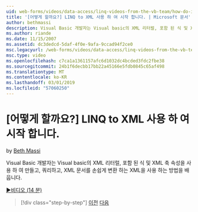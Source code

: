 ```yaml
---
uid: web-forms/videos/data-access/linq-videos-from-the-vb-team/how-do-i-get-started-with-linq-to-xml
title: '[어떻게 할까요?] LINQ to XML 사용 하 여 시작 합니다. | Microsoft 문서'
author: bethmassi
description: Visual Basic 개발자는 Visual basic의 XML 리터럴, 포함 된 식 및 XML 축 속성 만들기, 쿼리를 사용 하 여 XML을 사용 하는 방법을 익힐 수 및...
ms.author: riande
ms.date: 11/15/2007
ms.assetid: dc3dedcd-5daf-4f0e-9afa-9ccad94f2ce0
msc.legacyurl: /web-forms/videos/data-access/linq-videos-from-the-vb-team/how-do-i-get-started-with-linq-to-xml
msc.type: video
ms.openlocfilehash: c7ca1a1361157afc6d1032dc4bcded3fdc2fbe38
ms.sourcegitcommit: 24b1f6decbb17bb22a45166e5fdb0845c65af498
ms.translationtype: MT
ms.contentlocale: ko-KR
ms.lasthandoff: 03/01/2019
ms.locfileid: "57060250"
---
```

<a name="how-do-i-get-started-with-linq-to-xml"></a>[어떻게 할까요?] LINQ to XML 사용 하 여 시작 합니다.
====================
by [Beth Massi](https://github.com/bethmassi)

Visual Basic 개발자는 Visual basic의 XML 리터럴, 포함 된 식 및 XML 축 속성을 사용 하 여 만들고, 쿼리하고, XML 문서를 손쉽게 변환 하는 XML을 사용 하는 방법을 배웁니다.

[&#9654;비디오 (14 분)](https://channel9.msdn.com/Blogs/ASP-NET-Site-Videos/how-do-i-get-started-with-linq-to-xml)

> [!div class="step-by-step"]
> [이전](how-do-i-upgrade-visual-basic-projects-to-enable-linq.md)
> [다음](how-do-i-enable-xml-intellisense-and-use-xml-namespaces.md)
